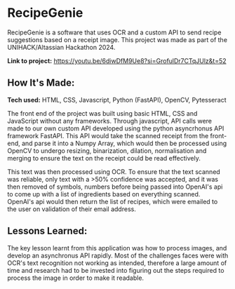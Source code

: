 # RecipeGenie
RecipeGenie is a software that uses OCR and a custom API to send recipe suggestions based on a receipt image. This project was made as part of the UNIHACK/Altassian Hackathon 2024. 

**Link to project:** https://youtu.be/6diwDfM9Ue8?si=GrofulDr7CTqJUlz&t=52

## How It's Made:  

**Tech used:** HTML, CSS, Javascript, Python (FastAPI), OpenCV, Pytesseract

The front end of the project was built using basic HTML, CSS and JavaScript without any frameworks. Through javascript, API calls were made to our own custom API developed using the python asyncrhonus API framework FastAPI. This API would take the scanned receipt from the front-end, and parse it into a Numpy Array, which would then be processed using OpenCV to undergo resizing, binarization, dilation, normalisation and merging to ensure the text on the receipt could be read effectively. 

This text was then processed using OCR. To ensure that the text scanned was reliable, only text with a >50% confidence was accepted, and it was then removed of symbols, numbers before being passed into OpenAI's api to come up with a list of ingredients based on everything scanned. OpenAI's api would then return the list of recipes, which were emailed to the user on validation of their email address. 

## Lessons Learned:

The key lesson learnt from this application was how to process images, and develop an asynchronus API rapidly. Most of the challenges faces were with OCR's text recognition not working as intended, therefore a large amount of time and research had to be invested into figuring out the steps required to process the image in order to make it readable. 





